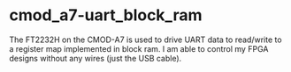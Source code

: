 # cmod_a7-uart_block_ram
The FT2232H on the CMOD-A7 is used to drive UART data to read/write to a register map implemented in block ram.
I am able to control my FPGA designs without any wires (just the USB cable).

